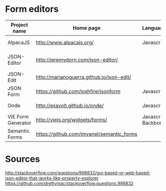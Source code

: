 # Form editors

|    Project name    |                 Home page                 |   Language/Frameworks    | Schema Format |    Representation Format     |               Documentation                | Open Code |                 Repository                 |                Examples               |                         Form Builder                         |   |   |
|--------------------|-------------------------------------------|--------------------------|---------------|------------------------------|--------------------------------------------|-----------|--------------------------------------------|---------------------------------------|--------------------------------------------------------------|---|---|
| AlpacaJS           | http://www.alpacajs.org/                  | Javascript               | JSON Schema   | Proprietary options object   | http://www.alpacajs.org/documentation.html | Yes       | https://github.com/gitana/alpaca           | http://www.alpacajs.org/examples.html | http://www.alpacajs.org/demos/form-builder/form-builder.html |   |   |
| JSON-Editor        | http://jeremydorn.com/json-editor/        |                          | JSON Schema   | format (HTML5) + template    | http://marmotta.apache.org/start.html      | Yes       | https://github.com/jdorn/json-editor       | http://jeremydorn.com/json-editor/    | http://jeremydorn.com/json-editor/                           |   |   |
| JSON-Edit          | http://marianoguerra.github.io/json-edit/ |                          | JSON Schema   |                              | ?                                          | Yes       | https://github.com/marianoguerra/json-edit |                                       | http://marianoguerra.github.io/json-edit/                    |   |   |
| JSON Form          | https://github.com/joshfire/jsonform      | Javascript / Bootstrap   | ~ JSON Schema | [Proprietary form object][1] | ?                                          | Yes       | https://github.com/joshfire/jsonform       |                                       |                                                              |   |   |
| Onde               | http://exavolt.github.io/onde/            | Javascript               | JSON Schema   |                              | ?                                          | Yes       | https://github.com/exavolt/onde            |                                       |                                                              |   |   |
| VIE Form Generator | http://viejs.org/widgets/forms/           | Javascript / Backbone.js | JSON-LD?      | Framework                    | ?                                          | Yes       | https://github.com/marianoguerra/json-edit |                                       |                                                              |   |   |
| Semantic Forms     | https://github.com/jmvanel/semantic_forms |                          | RDF?          | Framework                    | ?                                          | Yes       | https://github.com/jmvanel/semantic_forms  |                                       |                                                              |   |   |

[1]: https://github.com/joshfire/jsonform/wiki#controlling-the-layout-of-the-form "Documentation about JSON Form layout"

# Sources

http://stackoverflow.com/questions/998832/gui-based-or-web-based-json-editor-that-works-like-property-explorer
https://github.com/dreftymac/stackoverflow.questions.998832
